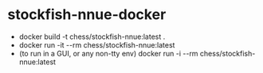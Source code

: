 # stockfish-nnue-docker 
 - docker build -t chess/stockfish-nnue:latest .
 - docker run -it --rm chess/stockfish-nnue:latest
 - (to run in a GUI, or any non-tty env) docker run -i --rm chess/stockfish-nnue:latest
 

